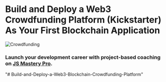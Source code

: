 # Build and Deploy a Web3 Crowdfunding Platform (Kickstarter) As Your First Blockchain Application
![Crowdfunding](https://i.ibb.co/k6pj0Qt/htum-6.png)

### Launch your development career with project-based coaching on [JS Mastery Pro](https://www.jsmastery.pro).
"# Build-and-Deploy-a-Web3-Blockchain-Crowdfunding-Platform" 
